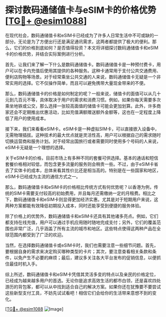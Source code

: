 # 探讨数码通储值卡与eSIM卡的价格优势 [[TG💪+ @esim1088](https://t.me/s/esim1088)]

在现代社会，数码通储值卡和eSIM卡已经成为了许多人日常生活中不可或缺的一部分。无论是为了方便出行还是满足通讯需求，这两者都提供了极大的便利。那么，它们的价格到底如何？是否值得投资？本文将详细探讨数码通储值卡和eSIM卡的价格优势，并结合实际案例进行分析。

首先，让我们来了解一下什么是数码通储值卡。数码通储值卡是一种预付费卡，用户可以在卡内充值后使用其提供的各种服务。这种卡通常用于支付公共交通费用、便利店购物等场景。对于经常乘坐公共交通的人来说，数码通储值卡无疑是一个非常实用的选择。它不仅操作简单，而且可以避免携带大量现金带来的不便。

那么，数码通储值卡的价格是如何制定的呢？一般来说，储值卡的面值可以从几十元到几百元不等，具体取决于用户的需求和消费习惯。例如，如果你每天需要多次乘坐地铁或公交，那么选择一张较高面值的储值卡可能会更加划算。此外，许多商家还会不定期推出优惠活动，比如充值满额赠送额外金额等，这也在一定程度上降低了用户的使用成本。

接下来，我们来看看eSIM卡。eSIM卡是一种虚拟SIM卡，可以直接嵌入设备中，无需物理插拔。这种技术的最大优点就是灵活性高，用户可以根据自己的需求随时切换运营商和服务计划。对于经常出国旅行或者需要同时使用多个号码的人来说，eSIM卡无疑是一个理想的选择。

关于eSIM卡的价格，目前市场上有多种不同的套餐可供选择。基本的通话和短信套餐价格相对较低，而包含更多流量的服务则会稍贵一些。不过，由于eSIM卡省去了实体卡的成本，总体来看其性价比还是相当高的。特别是在一些国家和地区，eSIM卡已经成为主流的通信方式之一。

那么，数码通储值卡和eSIM卡的价格相比传统方式有何优势呢？以香港为例，传统的SIM卡需要支付较高的初始费用，并且每月还需缴纳一定的月租费。相比之下，数码通储值卡和eSIM卡则显得更加经济实惠。尤其是对于短期用户来说，这两种方案都能有效降低初期投入成本，同时还能享受到便捷的服务体验。

除了价格上的优势外，数码通储值卡和eSIM卡还具有其他诸多亮点。例如，它们都支持在线充值，用户可以通过手机应用随时随地完成支付；另外，它们的覆盖范围也非常广泛，几乎涵盖了所有主流的城市和地区。这些特点使得这两种产品在全球范围内都受到了广泛的欢迎。

当然，在选择数码通储值卡或eSIM卡时，我们也需要注意一些细节问题。首先，要根据自身的需求来决定购买哪种类型的卡片；其次，要注意查看相关条款和条件，以免产生不必要的麻烦；最后，建议多关注各大平台发布的促销信息，以便抓住最佳时机入手。

综上所述，数码通储值卡和eSIM卡凭借其灵活多变的特点以及亲民的价格定位，已经成为越来越多用户的首选。无论你是追求高效生活的都市白领，还是喜欢四处游历的背包客，都可以从中找到适合自己的解决方案。如果你还在犹豫要不要尝试这些新型支付工具，不妨先试试看吧！相信它们会给你的生活带来意想不到的变化。

[[TG💪+ @esim1088](https://t.me/s/esim1088) ![Image](https://i.postimg.cc/4NQfJmqS/Snipaste-2025-05-13-00-14-12.png)]